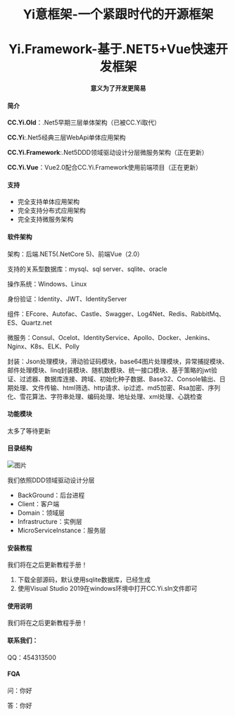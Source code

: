 <h1 align="center">Yi意框架-一个紧跟时代的开源框架</h1>
<h1 align="center">Yi.Framework-基于.NET5+Vue快速开发框架</h1>
<h4 align="center">意义为了开发更简易</h4>

#### 简介

**CC.Yi.Old**：.Net5早期三层单体架构（已被CC.Yi取代）

**CC.Yi**:.Net5经典三层WebApi单体应用架构

**CC.Yi.Framework**:.Net5DDD领域驱动设计分层微服务架构（正在更新）

**CC.Yi.Vue**：Vue2.0配合CC.Yi.Framework使用前端项目（正在更新）

#### 支持

- 完全支持单体应用架构
- 完全支持分布式应用架构
- 完全支持微服务架构

#### 软件架构
架构：后端.NET5(.NetCore 5)、前端Vue（2.0）

支持的关系型数据库：mysql、sql server、sqlite、oracle

操作系统：Windows、Linux

身份验证：Identity、JWT、IdentityServer

组件：EFcore、Autofac、Castle、Swagger、Log4Net、Redis、RabbitMq、ES、Quartz.net

微服务：Consul、Ocelot、IdentityService、Apollo、Docker、Jenkins、Nginx、K8s、ELK、Polly

封装：Json处理模块，滑动验证码模块，base64图片处理模块，异常捕捉模块、邮件处理模块、linq封装模块、随机数模块、统一接口模块、基于策略的jwt验证、过滤器、数据库连接、跨域、初始化种子数据、Base32、Console输出、日期处理、文件传输、html筛选、http请求、ip过滤、md5加密、Rsa加密、序列化、雪花算法、字符串处理、编码处理、地址处理、xml处理、心跳检查

#### 功能模块

太多了等待更新

#### 目录结构

![图片](https://user-images.githubusercontent.com/68722157/138565689-ac6e2489-4b8f-47fd-93c1-47f26d453779.png)

我们依照DDD领域驱动设计分层

- BackGround：后台进程
- Client：客户端
- Domain：领域层
- Infrastructure：实例层
- MicroServiceInstance：服务层

#### 安装教程

我们将在之后更新教程手册！

1.  下载全部源码，默认使用sqlite数据库，已经生成
2.  使用Visual Studio 2019在windows环境中打开CC.Yi.sln文件即可

#### 使用说明

我们将在之后更新教程手册！

#### 联系我们：

QQ：454313500

#### FQA

问：你好

答：你好

